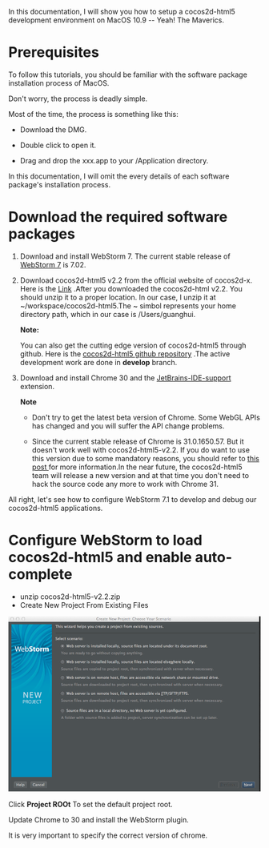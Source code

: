 In this documentation, I will show you how to setup a cocos2d-html5 development environment on MacOS 10.9 -- Yeah! The Maverics.

# Prerequisites

To follow this tutorials, you should be familiar with the software package  installation process of MacOS.

Don't worry, the process is deadly simple.

Most of the time, the process is something like this:

- Download the DMG.

- Double click to open it.

- Drag and drop the xxx.app to your /Application directory.

In this documentation, I will omit the every details of each software package's installation process.

#  Download the required software packages

1. Download and install WebStorm 7. The current stable release of [WebStorm 7](http://www.jetbrains.com/webstorm/download/index.html) is 7.02. 

2. Download cocos2d-html5 v2.2 from the official website of cocos2d-x. Here is the [Link](http://cocos2d-x.org/download ) .After you downloaded the cocos2d-html v2.2. You should unzip it to a proper location. In our case, I unzip it at ~/workspace/cocos2d-html5.The ~ simbol represents your home directory path, which in our case is /Users/guanghui. 

    **Note:** 
    
    You can also get the cutting edge version of cocos2d-html5 through github. Here is the [cocos2d-html5 github repository](https://github.com/cocos2d/cocos2d-html5 ) .The active development work are done in **develop** branch.

3.  Download and install Chrome 30 and the [JetBrains-IDE-support ]( https://chrome.google.com/webstore/detail/jetbrains-ide-support/hmhgeddbohgjknpmjagkdomcpobmllji)  extension.


    **Note**
    
    - Don't try to get the latest beta version of Chrome. Some WebGL APIs has changed and you will suffer the API change problems.

    - Since the current stable release of Chrome is 31.0.1650.57. But it doesn't work well with cocos2d-html5-v2.2. If you do want to use this version due to some mandatory reasons, you should refer to [this post ](http://www.cocos2d-x.org/forums/19/topics/39063 ) for more information.In the near future, the cocos2d-html5 team will release a new version and at that time you don't need to hack the source code any more to work with Chrome 31.
 
All right, let's see how to configure WebStorm 7.1 to develop and debug our cocos2d-html5 applications.

# Configure WebStorm to load cocos2d-html5 and enable auto-complete 


- unzip cocos2d-html5-v2.2.zip
- Create New Project From Existing Files

![Hellow](JBChooseServer.png)

Click **Project ROOt** To set the default project root.

Update Chrome to 30 and install the WebStorm plugin.

It is very important to specify the correct version of chrome.


